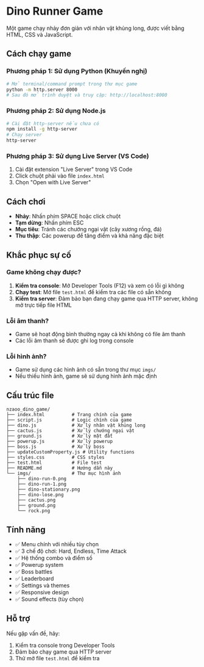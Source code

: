 # Dino Runner Game

Một game chạy nhảy đơn giản với nhân vật khủng long, được viết bằng HTML, CSS và JavaScript.

## Cách chạy game

### Phương pháp 1: Sử dụng Python (Khuyến nghị)

```bash
# Mở terminal/command prompt trong thư mục game
python -m http.server 8000
# Sau đó mở trình duyệt và truy cập: http://localhost:8000
```

### Phương pháp 2: Sử dụng Node.js

```bash
# Cài đặt http-server nếu chưa có
npm install -g http-server
# Chạy server
http-server
```

### Phương pháp 3: Sử dụng Live Server (VS Code)

1. Cài đặt extension "Live Server" trong VS Code
2. Click chuột phải vào file `index.html`
3. Chọn "Open with Live Server"

## Cách chơi

- **Nhảy**: Nhấn phím SPACE hoặc click chuột
- **Tạm dừng**: Nhấn phím ESC
- **Mục tiêu**: Tránh các chướng ngại vật (cây xương rồng, đá)
- **Thu thập**: Các powerup để tăng điểm và khả năng đặc biệt

## Khắc phục sự cố

### Game không chạy được?

1. **Kiểm tra console**: Mở Developer Tools (F12) và xem có lỗi gì không
2. **Chạy test**: Mở file `test.html` để kiểm tra các file có sẵn không
3. **Kiểm tra server**: Đảm bảo bạn đang chạy game qua HTTP server, không mở trực tiếp file HTML

### Lỗi âm thanh?

- Game sẽ hoạt động bình thường ngay cả khi không có file âm thanh
- Các lỗi âm thanh sẽ được ghi log trong console

### Lỗi hình ảnh?

- Game sử dụng các hình ảnh có sẵn trong thư mục `imgs/`
- Nếu thiếu hình ảnh, game sẽ sử dụng hình ảnh mặc định

## Cấu trúc file

```
nzaoo_dino_game/
├── index.html          # Trang chính của game
├── script.js           # Logic chính của game
├── dino.js             # Xử lý nhân vật khủng long
├── cactus.js           # Xử lý chướng ngại vật
├── ground.js           # Xử lý mặt đất
├── powerup.js          # Xử lý powerup
├── boss.js             # Xử lý boss
├── updateCustomProperty.js # Utility functions
├── styles.css          # CSS styles
├── test.html           # File test
├── README.md           # Hướng dẫn này
└── imgs/               # Thư mục hình ảnh
    ├── dino-run-0.png
    ├── dino-run-1.png
    ├── dino-stationary.png
    ├── dino-lose.png
    ├── cactus.png
    ├── ground.png
    └── rock.png
```

## Tính năng

- ✅ Menu chính với nhiều tùy chọn
- ✅ 3 chế độ chơi: Hard, Endless, Time Attack
- ✅ Hệ thống combo và điểm số
- ✅ Powerup system
- ✅ Boss battles
- ✅ Leaderboard
- ✅ Settings và themes
- ✅ Responsive design
- ✅ Sound effects (tùy chọn)

## Hỗ trợ

Nếu gặp vấn đề, hãy:

1. Kiểm tra console trong Developer Tools
2. Đảm bảo chạy game qua HTTP server
3. Thử mở file `test.html` để kiểm tra
